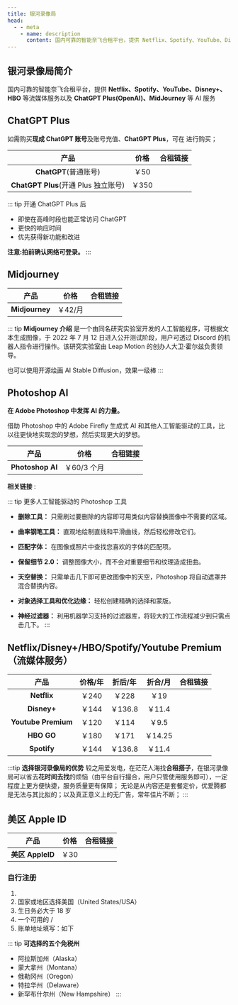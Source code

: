 ```yaml
---
title: 银河录像局
head:
  - - meta
    - name: description
      content: 国内可靠的智能奈飞合租平台，提供 Netflix、Spotify、YouTube、Disney+、HBO 等流媒体服务以及 ChatGPT Plus(OpenAI)、MidJourney 等 AI 服务
---
```


## 银河录像局简介

国内可靠的智能奈飞合租平台，提供 **Netflix、Spotify、YouTube、Disney+、HBO** 等流媒体服务以及 **ChatGPT Plus(OpenAI)、MidJourney** 等 AI 服务

## ChatGPT Plus <Badge text="优惠码: Theo" />

如需购买**现成 ChatGPT 账号**及账号充值、**ChatGPT Plus**，可在 <Pill name="银河录像局" link="https://sho.theojs.cn/yh" image="https://nf.video/favicon.ico" /> 进行购买；

|                 产品                 | 价格  |                       合租链接                        |
| :----------------------------------: | :---: | :---------------------------------------------------: |
|        **ChatGPT**(普通账号)         | ￥50  | [<Badge text="立即购买" />](https://sho.theojs.cn/yh) |
| **ChatGPT Plus**(开通 Plus 独立账号) | ￥350 | [<Badge text="立即购买" />](https://sho.theojs.cn/yh) |

::: tip 开通 ChatGPT Plus 后

- 即使在高峰时段也能正常访问 ChatGPT
- 更快的响应时间
- 优先获得新功能和改进

**注意:拍前确认网络可登录。**
:::

## Midjourney <Badge text="优惠码: Theo" />

|      产品      |  价格   |                       合租链接                        |
| :------------: | :-----: | :---------------------------------------------------: |
| **Midjourney** | ￥42/月 | [<Badge text="立即购买" />](https://sho.theojs.cn/yh) |

::: tip **Midjourney 介绍**
是一个由同名研究实验室开发的人工智能程序，可根据文本生成图像，于 2022 年 7 月 12 日进入公开测试阶段，用户可透过 Discord 的机器人指令进行操作。该研究实验室由 Leap Motion 的创办人大卫·霍尔兹负责领导。

也可以使用开源绘画 AI Stable Diffusion，效果一级棒
:::

## Photoshop AI <Badge text="优惠码: Theo" />

**在 Adob​​e Photoshop 中发挥 AI 的力量。**

借助 Photoshop 中的 Adob​​e Firefly 生成式 AI 和其他人工智能驱动的工具，比以往更快地实现您的梦想，然后实现更大的梦想。

|       产品       |    价格     |                       合租链接                        |
| :--------------: | :---------: | :---------------------------------------------------: |
| **Photoshop AI** | ￥60/3 个月 | [<Badge text="立即购买" />](https://sho.theojs.cn/yh) |

**相关链接** :<Pill name="官方介绍" link="https://www.adobe.com/products/photoshop/ai.html" icon="logos:adobe-photoshop" /><Pill name="免费试用" link="https://www.adobe.com/products/photoshop/ai.html#mini-plans-web-cta-photoshop-card" icon="logos:adobe-photoshop" />

::: tip 更多人工智能驱动的 Photoshop 工具

- **删除工具：** 只需刷过要删除的内容即可用类似内容替换图像中不需要的区域。
- **曲率钢笔工具：** 直观地绘制直线和平滑曲线，然后轻松修改它们。
- **匹配字体：** 在图像或照片中查找您喜欢的字体的匹配项。

- **保留细节 2.0：** 调整图像大小，而不会对重要细节和纹理造成扭曲。

- **天空替换：** 只需单击几下即可更改图像中的天空，Photoshop 将自动遮罩并混合替换内容。

- **对象选择工具和优化边缘：** 轻松创建精确的选择和蒙版。

- **神经过滤器：** 利用机器学习支持的过滤器库，将较大的工作流程减少到只需点击几下。
  :::

## Netflix/Disney+/HBO/Spotify/Youtube Premium（流媒体服务） <Badge text="优惠码: Theo" />

|        产品         | 价格/年 | 折后/年 | 折合/月 |                       合租链接                        |
| :-----------------: | :-----: | :-----: | :-----: | :---------------------------------------------------: |
|     **Netflix**     |  ￥240  |  ￥228  |  ￥19   | [<Badge text="立即购买" />](https://sho.theojs.cn/yh) |
|     **Disney+**     |  ￥144  | ￥136.8 | ￥11.4  | [<Badge text="立即购买" />](https://sho.theojs.cn/yh) |
| **Youtube Premium** |  ￥120  |  ￥114  |  ￥9.5  | [<Badge text="立即购买" />](https://sho.theojs.cn/yh) |
|     **HBO GO**      |  ￥180  |  ￥171  | ￥14.25 | [<Badge text="立即购买" />](https://sho.theojs.cn/yh) |
|     **Spotify**     |  ￥144  | ￥136.8 | ￥11.4  | [<Badge text="立即购买" />](https://sho.theojs.cn/yh) |

:::tip **选择银河录像局的优势**
较之用爱发电，在茫茫人海找**合租搭子**，在银河录像局可以省去**花时间去找**的烦恼（由平台自行撮合，用户只管使用服务即可），一定程度上更方便快捷，服务质量更有保障；
无论是从内容还是套餐定价，优爱腾都是无法与其比拟的；以及真正意义上的无广告，常年佳片不断；
:::

## 美区 Apple ID <Badge text="优惠码: Theo" />

|       产品       | 价格 |                       合租链接                        |
| :--------------: | :--: | :---------------------------------------------------: |
| **美区 AppleID** | ￥30 | [<Badge text="立即购买" />](https://sho.theojs.cn/yh) |

### 自行注册

1. <Pill name="Apple ID" link="https://appleid.apple.com/account" icon="simple-icons:apple"  />
2. 国家或地区选择美国（United States/USA）
3. 生日务必大于 18 岁
4. 一个可用的 <Pill name="163 邮箱" link="https://mail.163.com/" icon="arcticons:netease-mail" color="#f41d1d" />/<Pill name="Outlook 邮箱" link="https://outlook.live.com/" icon="vscode-icons:file-type-outlook"  />
5. 账单地址填写：如下

::: tip **可选择的五个免税州**

- 阿拉斯加州（Alaska）
- 蒙大拿州（Montana）
- 俄勒冈州（Oregon）
- 特拉华州（Delaware）
- 新罕布什尔州（New Hampshire）
  :::
